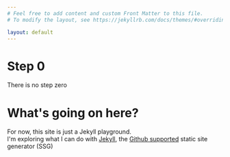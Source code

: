 ```yaml
---
# Feel free to add content and custom Front Matter to this file.
# To modify the layout, see https://jekyllrb.com/docs/themes/#overriding-theme-defaults

layout: default
---
```


# Step 0 #
There is no step zero

# What's going on here? #
For now, this site is just a Jekyll playground.  
I'm exploring what I can do with [Jekyll](https://jekyllrb.com), 
the [Github supported](https://help.github.com/articles/about-github-pages-and-jekyll/) static site generator (SSG)

